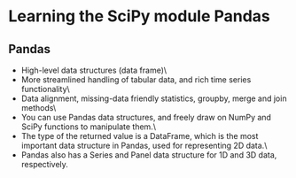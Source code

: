 # Learning the SciPy module Pandas

## Pandas
* High-level data structures (data frame)\
* More streamlined handling of tabular data, and rich time series functionality\
* Data alignment, missing-data friendly statistics, groupby, merge and join methods\
* You can use Pandas data structures, and freely draw on NumPy and SciPy functions to manipulate them.\
* The type of the returned value is a DataFrame, which is the most important data structure in Pandas, used for representing 2D data.\
* Pandas also has a Series and Panel data structure for 1D and 3D data, respectively.
